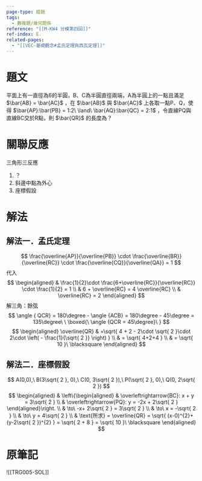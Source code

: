 ```yaml
---
page-type: 錯題
tags:
  - 數複題/幾何關係
reference: "[[M-KW4 分模第四回]]"
ref-index: E.
related-pages:
  - "[[VEC-基礎觀念#孟氏定理與西瓦定理]]"
---
```

# 題文
平面上有一直徑為6的半圓，B、C為半圓直徑兩端，A為半圓上的一點且滿足 $\bar{AB} = \bar{AC}$ ，在 $\bar{AB}$ 與 $\bar{AC}$ 上各取一點P、Q，使得 $\bar{AP}:\bar{PB} = 1:2\ \land\ \bar{AQ}:\bar{QC} = 2:1$ ，令直線PQ與直線BC交於R點，則 $\bar{QR}$ 的長度為？
# 關聯反應
三角形三反應
1. ？
2. 斜邊中點為外心
3. 座標假設
# 解法
## 解法一．孟氏定理
$$
\frac{\overline{AP}}{\overline{PB}} \cdot \frac{\overline{BR}}{\overline{RC}} \cdot \frac{\overline{CQ}}{\overline{QA}} = 1
$$
代入
$$
\begin{aligned}
 & \frac{1}{2}\cdot \frac{6+\overline{RC}}{\overline{RC}} \cdot \frac{1}{2} = 1 \\
 & 6 + \overline{RC} = 4 \overline{RC} \\
 & \overline{RC} = 2
\end{aligned}
$$
解三角：餘弦
$$
\angle { QCR} = 180\degree - \angle {ACB} = 180\degree - 45\degree = 135\degree\ \ \boxed{\ \angle {QCR = 45\degree}\ }
$$
$$
\begin{aligned}
\overline{QR}  & =\sqrt{ 4 + 2 - 2\cdot \sqrt{ 2 }\cdot 2\cdot \left( - \frac{1}{\sqrt{ 2 }} \right) } \\
 & = \sqrt{ 4+2+4 } \\
 & = \sqrt{ 10 }\ \blacksquare
\end{aligned}
$$
## 解法二．座標假設
$$
A(0,0),\ B(3\sqrt{ 2 }, 0),\ C(0, 3\sqrt{ 2 }),\ P(\sqrt{ 2 }, 0),\ Q(0, 2\sqrt{ 2 })
$$
$$
\begin{aligned}
 & \left\{\begin{aligned}
 & \overleftrightarrow{BC}: x + y = 3\sqrt{ 2 } \\
 & \overleftrightarrow{PQ}: y = -2x + 2\sqrt{ 2 } 
\end{aligned}\right. \\
 & \to\ -x+ 2\sqrt{ 2 } = 3\sqrt{ 2 } \\
 & \to\ x = -\sqrt{ 2 } \\
 & \to\ y = 4\sqrt{ 2 } \\
 & \text{所求} = \overline{QR} = \sqrt{ (x-0)^{2}+(y-2\sqrt{ 2 })^{2} } = \sqrt{ 2 + 8 } = \sqrt{ 10 }\ \blacksquare
\end{aligned}
$$
# 原筆記
![[TRG005-SOL]]